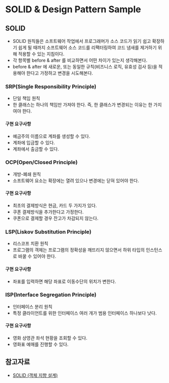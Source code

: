 # SOLID & Design Pattern Sample

## SOLID

- SOLID 원칙들은 소프트웨어 작업에서 프로그래머가 소스 코드가 읽기 쉽고 확장하기 쉽게 될 때까지 소프트웨어 소스 코드를 리팩터링하여 코드 냄새를 제거하기 위해 적용할 수 있는 지침이다.
- 각 항목별 before & after 를 비교하면서 어떤 차이가 있는지 생각해본다.
- before & after 에 새로운, 또는 동일한 규칙(비즈니스 로직, 유효성 검사 등)을 적용해야 한다고 가정하고 변경을 시도해본다.

### SRP(Single Responsibility Principle)

- 단일 책임 원칙
- 한 클래스는 하나의 책임만 가져야 한다. 즉, 한 클래스가 변경되는 이유는 한 가지여야 한다.

#### 구현 요구사항

- 예금주의 이름으로 계좌를 생성할 수 있다.
- 계좌에 입금할 수 있다.
- 계좌에서 출금할 수 있다.

### OCP(Open/Closed Principle)

- 개방-폐쇄 원칙
- 소프트웨어 요소는 확장에는 열려 있으나 변경에는 닫혀 있어야 한다.

#### 구현 요구사항

- 최초의 결제방식은 현금, 카드 두 가지가 있다.
- 쿠폰 결제방식을 추가한다고 가정한다.
- 쿠폰으로 결제할 경우 잔고가 차감되지 않는다.

### LSP(Liskov Substitution Principle)

- 리스코프 치환 원칙
- 프로그램의 객체는 프로그램의 정확성을 깨뜨리지 않으면서 하위 타입의 인스턴스로 바꿀 수 있어야 한다.

#### 구현 요구사항

- 좌표를 입력하면 해당 좌표로 이동수단의 위치가 변한다.

### ISP(Interface Segregation Principle)

- 인터페이스 분리 원칙
- 특정 클라이언트를 위한 인터페이스 여러 개가 범용 인터페이스 하나보다 낫다.

#### 구현 요구사항

- 영화 상영관 좌석 현황을 조회할 수 있다.
- 영화표 예매를 진행할 수 있다.

## 참고자료

- [SOLID (객체 지향 설계)](https://ko.wikipedia.org/wiki/SOLID_(%EA%B0%9D%EC%B2%B4_%EC%A7%80%ED%96%A5_%EC%84%A4%EA%B3%84)) 


